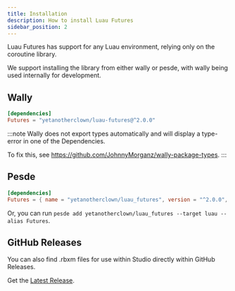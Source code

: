 ```yaml
---
title: Installation
description: How to install Luau Futures
sidebar_position: 2
---
```


Luau Futures has support for any Luau environment, relying only
on the coroutine library.

We support installing the library from either wally or pesde, with wally
being used internally for development.

## Wally

```toml
[dependencies]
Futures = "yetanotherclown/luau-futures@^2.0.0"
```

:::note
Wally does not export types automatically and will display a type-error in one of the Dependencies.

To fix this, see https://github.com/JohnnyMorganz/wally-package-types.
:::

## Pesde

```toml
[dependencies]
Futures = { name = "yetanotherclown/luau_futures", version = "^2.0.0", target = "luau" }
```

Or, you can run `pesde add yetanotherclown/luau_futures --target luau --alias Futures`.

## GitHub Releases

You can also find .rbxm files for use within Studio directly
within GitHub Releases.

Get the [Latest Release](https://github.com/YetAnotherClown/luau-futures/releases/latest).